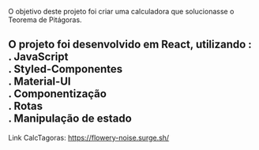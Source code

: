 O objetivo deste projeto foi criar uma calculadora que solucionasse o Teorema de Pitágoras.</br>

O projeto foi desenvolvido em React, utilizando : </br>
. JavaScript </br>
. Styled-Componentes</br>
. Material-UI</br>
. Componentização</br>
. Rotas</br>
. Manipulação de estado</br>
--
Link CalcTagoras: https://flowery-noise.surge.sh/</br>
